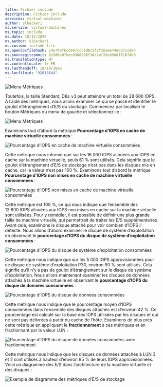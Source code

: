 ```yaml
---
title: Fichier include
description: Fichier include
services: virtual-machines
author: albecker1
ms.service: virtual-machines
ms.topic: include
ms.date: 10/12/2020
ms.author: albecker1
ms.custom: include file
ms.openlocfilehash: 14e74bfbcd087ccc1d8c5f2f10a8e44ed37cce84
ms.sourcegitcommit: 2c586a0fbec6968205f3dc2af20e89e01f1b74b5
ms.translationtype: HT
ms.contentlocale: fr-FR
ms.lasthandoff: 10/14/2020
ms.locfileid: "92016544"
---
```

![Menu Métriques](media/vm-disk-performance/utilization-metrics-example/fio-output.jpg)

Toutefois, la taille Standard_D8s_v3 peut atteindre un total de 28 600 IOPS. À l’aide des métriques, nous allons examiner ce qui se passe et identifier le goulot d’étranglement d’E/S du stockage. Commencez par localiser le bouton Métriques du menu de gauche et sélectionnez-le :

![Menu Métriques](media/vm-disk-performance/utilization-metrics-example/metrics-menu.jpg)

Examinons tout d’abord la métrique **Pourcentage d’IOPS en cache de machine virtuelle consommées** :

![Pourcentage d’IOPS en cache de machine virtuelle consommées](media/vm-disk-performance/utilization-metrics-example/vm-cached.jpg)

Cette métrique nous informe que sur les 16 000 IOPS allouées aux IOPS en cache sur la machine virtuelle, seuls 61 % sont utilisés. Cela signifie que le goulot d’étranglement d’E/S de stockage n’est pas dans les disques mis en cache, car la valeur n’est pas 100 %. Examinons tout d’abord la métrique **Pourcentage d’IOPS non mises en cache de machine virtuelle consommées** :

![Pourcentage d’IOPS non mises en cache de machine virtuelle consommées](media/vm-disk-performance/utilization-metrics-example/vm-uncached.jpg)

Cette métrique est 100 %, ce qui nous indique que l’ensemble des 12 800 IOPS allouées aux IOPS non mises en cache sur la machine virtuelle sont utilisées. Pour y remédier, il est possible de définir une plus grande taille de machine virtuelle, qui permettrait de traiter les E/S supplémentaires. Avant cela, examinons le disque attaché pour voir combien d’IOPS il détecte. Nous allons d’abord examiner le disque de système d’exploitation en observant le **pourcentage d’IOPS du disque de système d’exploitation consommées** :

![Pourcentage d’IOPS du disque de système d’exploitation consommées](media/vm-disk-performance/utilization-metrics-example/os-disk.jpg)

Cette métrique nous indique que sur les 5 000 IOPS approvisionnées pour ce disque de système d’exploitation P30, environ 90 % sont utilisés. Cela signifie qu’il n’y a pas de goulot d’étranglement sur le disque de système d’exploitation. Nous allons maintenant examiner les disques de données attachés à la machine virtuelle en observant le **pourcentage d’IOPS du disque de données consommées** :

![Pourcentage d’IOPS du disque de données consommées](media/vm-disk-performance/utilization-metrics-example/data-disks-no-splitting.jpg)

Cette métrique nous indique que le pourcentage moyen d’IOPS consommées dans l’ensemble des disques attachés est d’environ 42 %. Ce pourcentage est calculé sur la base des IOPS utilisées par les disques et qui ne sont pas délivrées à partir du cache de l’hôte. Examinons de plus près cette métrique en appliquant le **fractionnement** à ces métriques et en fractionnant par la valeur LUN :

![Pourcentage d’IOPS du disque de données consommées avec fractionnement](media/vm-disk-performance/utilization-metrics-example/data-disks-splitting.jpg)

Cette métrique nous indique que les disques de données attachés à LUN 3 et 2 sont utilisés à hauteur d’environ 85 % de leurs IOPS approvisionnées. Voici un diagramme des E/S dans l’architecture de la machine virtuelle et des disques :

![Exemple de diagramme des métriques d’E/S de stockage](media/vm-disk-performance/utilization-metrics-example/metrics-diagram.jpg)
